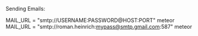 




Sending Emails:

MAIL_URL = "smtp://USERNAME:PASSWORD@HOST:PORT" meteor
MAIL_URL = "smtp://roman.heinrich:mypass@smtp.gmail.com:587" meteor